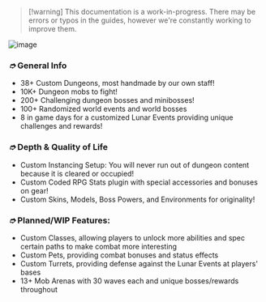 
> [!warning] This documentation is a work-in-progress. There may be errors or typos in the guides, however we're constantly working to improve them.

![image](https://cdn.freedomcraft.systems/assets/wiki/about_us.png)


### _➮_ General Info

* 38+ Custom Dungeons, most handmade by our own staff!
* 10K+ Dungeon mobs to fight!
* 200+ Challenging dungeon bosses and minibosses!
* 100+ Randomized world events and world bosses
* 8 in game days for a customized Lunar Events providing unique challenges and rewards!﻿
### _➮_ Depth & Quality of Life

* Custom Instancing Setup: You will never run out of dungeon content because it is cleared or occupied!
* Custom Coded RPG Stats plugin with special accessories and bonuses on gear!
* Custom Skins, Models, Boss Powers, and Environments for originality!
### _➮_ Planned/WIP Features:

* Custom Classes, allowing players to unlock more abilities and spec certain paths to make combat more interesting
* Custom Pets, providing combat bonuses and status effects
* Custom Turrets, providing defense against the Lunar Events at players' bases
* 13+ Mob Arenas with 30 waves each and unique bosses/rewards throughout


